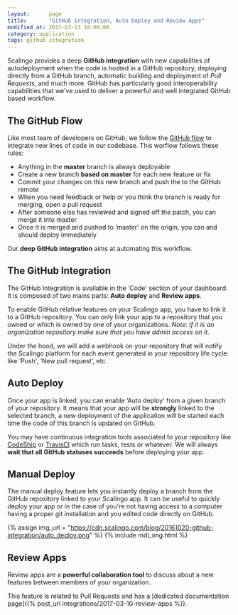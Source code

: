 ```yaml
---
layout:      page
title:       "GitHub integration, Auto Deploy and Review Apps"
modified_at: 2017-03-13 10:00:00
category: application
tags: github integration
---
```


Scalingo provides a deep **GitHub integration** with new capabilities of autodeployment when the code is hosted in a GitHub repository, deploying directly from a GitHub branch, automatic building and deployment of *Pull Requests*, and much more. GitHub has particularly good interoperability capabilities that we've used to deliver a powerful and well integrated GitHub based workflow.

## The GitHub Flow

Like most team of developers on GitHub, we follow the [GitHub flow](https://guides.github.com/introduction/flow) to integrate new lines of code in our codebase. This worflow follows these rules:

* Anything in the **master** branch is always deployable
* Create a new branch **based on master** for each new feature or fix
* Commit your changes on this new branch and push the to the GitHub remote
* When you need feedback or help or you think the branch is ready for merging, open a pull request
* After someone else has reviewed and signed off the patch, you can merge it into master
* Once it is merged and pushed to ‘master' on the origin, you can and should deploy immediately

Our **deep GitHub integration** aims at automating this workflow.

## The GitHub Integration

The GitHub Integration is available in the ‘Code' section of your dashboard. It is composed of two mains parts: **Auto deploy** and **Review apps**.

To enable GitHub relative features on your Scalingo app, you have to link it to a GitHub repository. You can only link your app to a repository that you owned or which is owned by one of your organizations. *Note: If it is an organization repository make sure that you have admin access on it*.

Under the hood, we will add a webhook on your repository that will notify the Scalingo platform for each event generated in your repository life cycle: like ‘Push', ‘New pull request', etc.

## Auto Deploy

Once your app is linked, you can enable ‘Auto deploy' from a given branch of your repository. It means that your app will be **strongly** linked to the selected branch, a new deployment of the application will be started each time the code of this branch is updated on GitHub.

You may have continuous integration tools associated to your repository like [CodeShip](https://codeship.com/) or [TravisCI](https://travis-ci.com/) which run tasks, tests or whatever. We will always **wait that all GitHub statuses succeeds** before deploying your app.

## Manual Deploy

The manual deploy feature lets you instantly deploy a branch from the GitHub repository linked to your Scalingo app. It can be useful to quickly deploy your app or in the case of you're not having access to a computer having a proper git installation and you edited code directly on GitHub.

{% assign img_url = "https://cdn.scalingo.com/blog/20161020-github-integration/auto_deploy.png" %}
{% include mdl_img.html %}

## Review Apps

Review apps are a **powerful collaboration tool** to discuss about a new features between members of your organization.

This feature is related to Pull Requests and has a [dedicated documentation page]({% post_url integrations/2017-03-10-review-apps %}).
